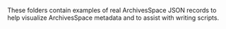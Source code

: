 These folders contain examples of real ArchivesSpace JSON records to help visualize ArchivesSpace metadata and to assist with writing scripts.
